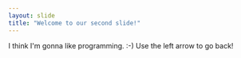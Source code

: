 ```yaml
---
layout: slide
title: "Welcome to our second slide!"
---
```

I think I'm gonna like programming. :-)
Use the left arrow to go back!
